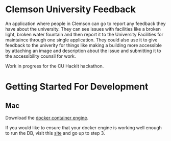 # Clemson University Feedback

An application where people in Clemson can go to report any feedback they have about the university. They can see issues with facilities
like a broken light, broken water fountain and then report it to the University Facilities for maintaince through one single application.
They could also use it to give feedback to the univerity for things like making a building more accessible by attaching an image and description
about the issue and submitting it to the accessibility counsil for work. 

Work in progress for the CU HackIt hackathon.

# Getting Started For Development

## Mac
Download the [docker container engine](https://store.docker.com/editions/community/docker-ce-desktop-mac).

If you would like to ensure that your docker engine is working well enough to run the DB, visit this [site](https://docs.docker.com/docker-for-mac/) and go up to step 3. 
